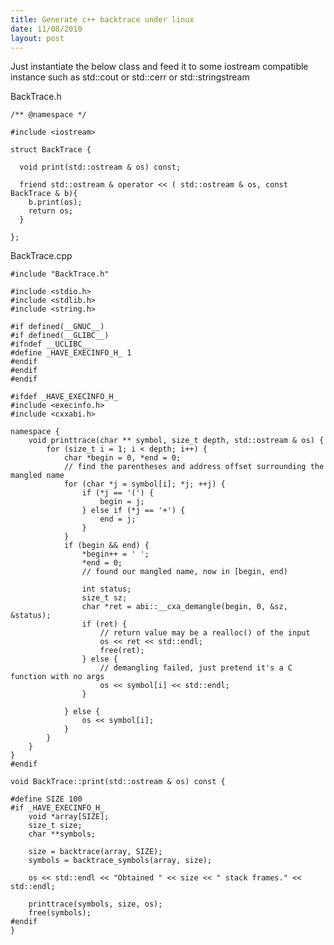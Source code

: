 ```yaml
--- 
title: Generate c++ backtrace under linux
date: 11/08/2010
layout: post
--- 
```



Just instantiate the below class and feed it to some iostream
compatible instance such as std::cout or std::cerr or std::stringstream


BackTrace.h

    /** @namespace */

    #include <iostream>

    struct BackTrace {

      void print(std::ostream & os) const;

      friend std::ostream & operator << ( std::ostream & os, const BackTrace & b){
        b.print(os);
        return os;
      }

    };



BackTrace.cpp

    #include "BackTrace.h"

    #include <stdio.h>
    #include <stdlib.h>
    #include <string.h>

    #if defined(__GNUC__)
    #if defined(__GLIBC__)
    #ifndef __UCLIBC__
    #define _HAVE_EXECINFO_H_ 1
    #endif
    #endif
    #endif

    #ifdef _HAVE_EXECINFO_H_
    #include <execinfo.h>
    #include <cxxabi.h>

    namespace {
        void printtrace(char ** symbol, size_t depth, std::ostream & os) {
            for (size_t i = 1; i < depth; i++) {
                char *begin = 0, *end = 0;
                // find the parentheses and address offset surrounding the mangled name
                for (char *j = symbol[i]; *j; ++j) {
                    if (*j == '(') {
                        begin = j;
                    } else if (*j == '+') {
                        end = j;
                    }
                }
                if (begin && end) {
                    *begin++ = ' ';
                    *end = 0;
                    // found our mangled name, now in [begin, end)

                    int status;
                    size_t sz;
                    char *ret = abi::__cxa_demangle(begin, 0, &sz, &status);
                    if (ret) {
                        // return value may be a realloc() of the input
                        os << ret << std::endl;
                        free(ret);
                    } else {
                        // demangling failed, just pretend it's a C function with no args
                        os << symbol[i] << std::endl;
                    }

                } else {
                    os << symbol[i];
                }
            }
        }
    }
    #endif

    void BackTrace::print(std::ostream & os) const {

    #define SIZE 100
    #if _HAVE_EXECINFO_H_
        void *array[SIZE];
        size_t size;
        char **symbols;

        size = backtrace(array, SIZE);
        symbols = backtrace_symbols(array, size);

        os << std::endl << "Obtained " << size << " stack frames." << std::endl;

        printtrace(symbols, size, os);
        free(symbols);
    #endif
    }



